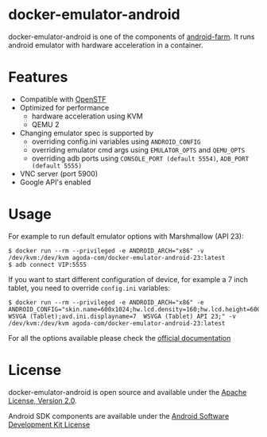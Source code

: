 # docker-emulator-android
docker-emulator-android is one of the components of [android-farm](https://github.com/agoda-com/android-farm). It runs android emulator with hardware acceleration in a container.

# Features
- Compatible with [OpenSTF](https://openstf.io)
- Optimized for performance
  - hardware acceleration using KVM
  - QEMU 2
- Changing emulator spec is supported by
  - overriding config.ini variables using `ANDROID_CONFIG`
  - overriding emulator cmd args using `EMULATOR_OPTS` and `QEMU_OPTS`
  - overriding adb ports using `CONSOLE_PORT (default 5554)`, `ADB_PORT (default 5555)`
- VNC server (port 5900)
- Google API's enabled

# Usage
For example to run default emulator options with Marshmallow (API 23):
```console
$ docker run --rm --privileged -e ANDROID_ARCH="x86" -v /dev/kvm:/dev/kvm agoda-com/docker-emulator-android-23:latest
$ adb connect VIP:5555
```

If you want to start different configuration of device, for example a 7 inch tablet, you need to override `config.ini` variables:

```console
$ docker run --rm --privileged -e ANDROID_ARCH="x86" -e ANDROID_CONFIG="skin.name=600x1024;hw.lcd.density=160;hw.lcd.height=600;hw.lcd.width=1024;hw.device.name=7in WSVGA (Tablet);avd.ini.displayname=7  WSVGA (Tablet) API 23;" -v /dev/kvm:/dev/kvm agoda-com/docker-emulator-android-23:latest
```

For all the options available please check the [official documentation](https://developer.android.com/studio/run/emulator-commandline.html)

# License

docker-emulator-android is open source and available under the [Apache License, Version 2.0](LICENSE).

Android SDK components are available under the [Android Software Development Kit License](https://developer.android.com/studio/terms.html)
